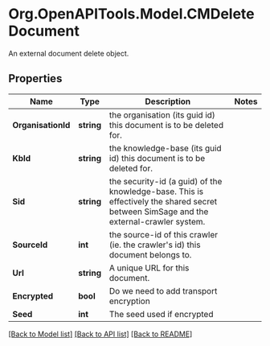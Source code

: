 # Org.OpenAPITools.Model.CMDeleteDocument
An external document delete object.

## Properties

Name | Type | Description | Notes
------------ | ------------- | ------------- | -------------
**OrganisationId** | **string** | the organisation (its guid id) this document is to be deleted for. | 
**KbId** | **string** | the knowledge-base (its guid id) this document is to be deleted for. | 
**Sid** | **string** | the security-id (a guid) of the knowledge-base.  This is effectively the shared secret between SimSage and the external-crawler system. | 
**SourceId** | **int** | the source-id of this crawler (ie. the crawler&#39;s id) this document belongs to. | 
**Url** | **string** | A unique URL for this document. | 
**Encrypted** | **bool** | Do we need to add transport encryption | 
**Seed** | **int** | The seed used if encrypted | 

[[Back to Model list]](../README.md#documentation-for-models) [[Back to API list]](../README.md#documentation-for-api-endpoints) [[Back to README]](../README.md)

